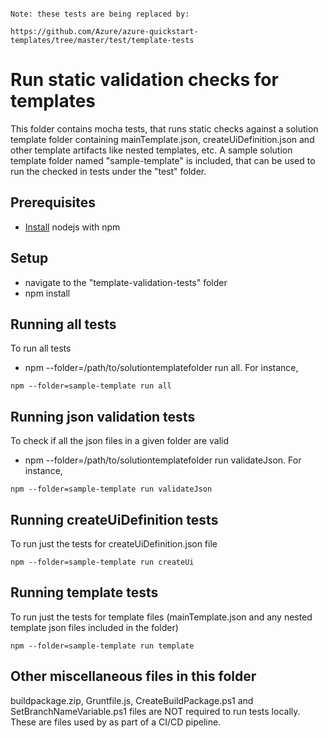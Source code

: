 ```

Note: these tests are being replaced by: 

https://github.com/Azure/azure-quickstart-templates/tree/master/test/template-tests

```

# Run static validation checks for templates

This folder contains mocha tests, that runs static checks against a solution template folder containing mainTemplate.json, createUiDefinition.json and other template artifacts like nested templates, etc. A sample solution template folder named "sample-template" is included, that can be used to run the checked in tests under the "test" folder.

## Prerequisites

- [Install](https://nodejs.org/en/) nodejs with npm

## Setup

- navigate to the "template-validation-tests" folder
- npm install

## Running all tests

To run all tests
- npm --folder=/path/to/solutiontemplatefolder run all. For instance,
```
npm --folder=sample-template run all
```

## Running json validation tests

To check if all the json files in a given folder are valid
- npm --folder=/path/to/solutiontemplatefolder run validateJson. For instance,
```
npm --folder=sample-template run validateJson
```

## Running createUiDefinition tests

To run just the tests for createUiDefinition.json file
```
npm --folder=sample-template run createUi
```

## Running template tests

To run just the tests for template files (mainTemplate.json and any nested template json files included in the folder)
```
npm --folder=sample-template run template
```

## Other miscellaneous files in this folder

buildpackage.zip, Gruntfile.js, CreateBuildPackage.ps1 and SetBranchNameVariable.ps1 files are NOT required to run tests locally. These are files used by as part of a CI/CD pipeline.
